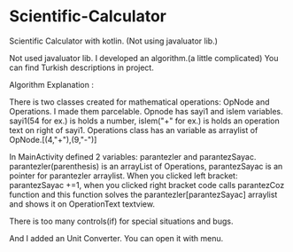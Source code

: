 # Scientific-Calculator
Scientific Calculator with kotlin. (Not using javaluator lib.)

Not used javaluator lib. I developed an algorithm.(a little complicated)
You can find Turkish descriptions in project.

Algorithm Explanation : 
	
There is two classes created for mathematical operations: OpNode and Operations. I made them parcelable.
Opnode has sayi1 and islem variables. sayi1(54 for ex.) is holds a number, islem("+" for ex.) is holds an operation text on right of sayi1.
Operations class has an variable as arraylist of OpNode.[(4,"+"),(9,"-")]

In MainActivity defined 2 variables: parantezler and parantezSayac. parantezler(parenthesis) is an arrayList of Operations, parantezSayac is an pointer for parantezler arraylist. When you clicked left bracket: parantezSayac +=1, when you clicked right bracket code calls parantezCoz function and this function solves the parantezler[parantezSayac] arraylist and shows it on OperationText textview.

There is too many controls(if) for special situations and bugs.

And I added an Unit Converter. You can open it with menu.

